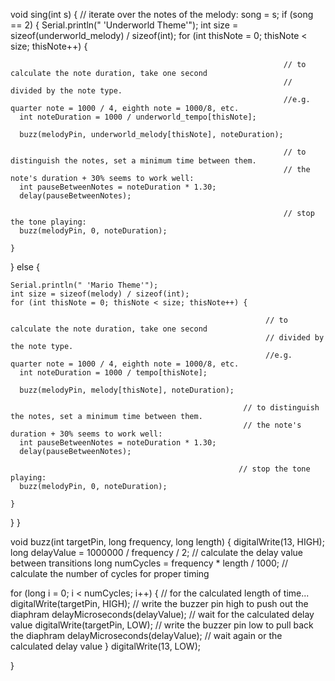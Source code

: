 void sing(int s) {
                                                                 // iterate over the notes of the melody:
  song = s;
  if (song == 2) {
    Serial.println(" 'Underworld Theme'");
    int size = sizeof(underworld_melody) / sizeof(int);
    for (int thisNote = 0; thisNote < size; thisNote++) {

                                                                 // to calculate the note duration, take one second
                                                                 // divided by the note type.
                                                                 //e.g. quarter note = 1000 / 4, eighth note = 1000/8, etc.
      int noteDuration = 1000 / underworld_tempo[thisNote];

      buzz(melodyPin, underworld_melody[thisNote], noteDuration);

                                                                 // to distinguish the notes, set a minimum time between them.
                                                                 // the note's duration + 30% seems to work well:
      int pauseBetweenNotes = noteDuration * 1.30;
      delay(pauseBetweenNotes);

                                                                 // stop the tone playing:
      buzz(melodyPin, 0, noteDuration);

    }

  } else {

    Serial.println(" 'Mario Theme'");
    int size = sizeof(melody) / sizeof(int);
    for (int thisNote = 0; thisNote < size; thisNote++) {

                                                             // to calculate the note duration, take one second
                                                             // divided by the note type.
                                                             //e.g. quarter note = 1000 / 4, eighth note = 1000/8, etc.
      int noteDuration = 1000 / tempo[thisNote];

      buzz(melodyPin, melody[thisNote], noteDuration);

                                                        // to distinguish the notes, set a minimum time between them.
                                                        // the note's duration + 30% seems to work well:
      int pauseBetweenNotes = noteDuration * 1.30;
      delay(pauseBetweenNotes);

                                                       // stop the tone playing:
      buzz(melodyPin, 0, noteDuration);

    }
  }
}

void buzz(int targetPin, long frequency, long length) {
  digitalWrite(13, HIGH);
  long delayValue = 1000000 / frequency / 2;    // calculate the delay value between transitions
  long numCycles = frequency * length / 1000;    // calculate the number of cycles for proper timing
  
  for (long i = 0; i < numCycles; i++) { // for the calculated length of time...
    digitalWrite(targetPin, HIGH); // write the buzzer pin high to push out the diaphram
    delayMicroseconds(delayValue); // wait for the calculated delay value
    digitalWrite(targetPin, LOW); // write the buzzer pin low to pull back the diaphram
    delayMicroseconds(delayValue); // wait again or the calculated delay value
  }
  digitalWrite(13, LOW);

}
